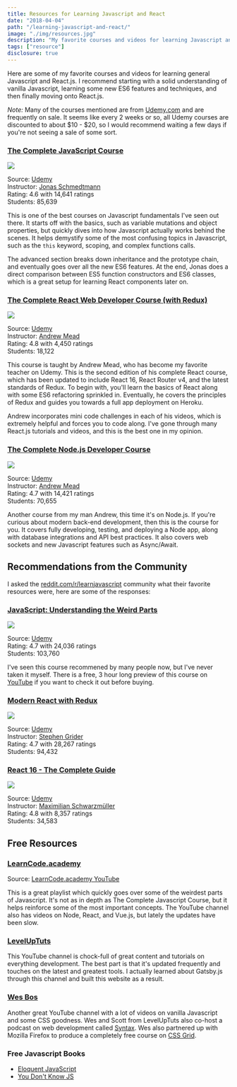 ```yaml
---
title: Resources for Learning Javascript and React
date: "2018-04-04"
path: "/learning-javascript-and-react/"
image: "./img/resources.jpg"
description: "My favorite courses and videos for learning Javascript and React.js. Start with vanilla Javascript, incorporate some new ES6 features, and then move onto React.js"
tags: ["resource"]
disclosure: true
---
```


Here are some of my favorite courses and videos for learning general Javascript and React.js. I recommend starting with a solid understanding of vanilla Javascript, learning some new ES6 features and techniques, and then finally moving onto React.js.

*Note:* Many of the courses mentioned are from [Udemy.com]((https://click.linksynergy.com/fs-bin/click?id=ML*i/1MCazE&offerid=358574.7&type=3&subid=0)) and are frequently on sale. It seems like every 2 weeks or so, all Udemy courses are discounted to about $10 - $20, so I would recommend waiting a few days if you're not seeing a sale of some sort.

<h3 class="mt-5 mb-3"><a href="https://click.linksynergy.com/link?id=ML*i/1MCazE&offerid=358574.851712&type=2&murl=https%3A%2F%2Fwww.udemy.com%2Fthe-complete-javascript-course%2F">The Complete JavaScript Course</a></h3>

<a href="https://click.linksynergy.com/link?id=ML*i/1MCazE&offerid=358574.851712&type=2&murl=https%3A%2F%2Fwww.udemy.com%2Fthe-complete-javascript-course%2F"><img class="img-fluid" src="https://udemy-images.udemy.com/course/480x270/851712_fc61_5.jpg"></a>

<p>Source: <a href="https://click.linksynergy.com/fs-bin/click?id=ML*i/1MCazE&offerid=358574.7&type=3&subid=0">Udemy</a><br />
Instructor: <a href="https://click.linksynergy.com/deeplink?id=ML*i/1MCazE&mid=39197&murl=https%3A%2F%2Fwww.udemy.com%2Fuser%2Fjonasschmedtmann%2F">Jonas Schmedtmann</a><br />
Rating: 4.6 with 14,641 ratings<br />
Students: 85,639</p>

This is one of the best courses on Javascript fundamentals I've seen out there. It starts off with the basics, such as variable mutations and object properties, but quickly dives into how Javascript actually works behind the scenes. It helps demystify some of the most confusing topics in Javascript, such as the `this` keyword, scoping, and complex functions calls.

The advanced section breaks down inheritance and the prototype chain, and eventually goes over all the new ES6 features. At the end, Jonas does a direct comparison between ES5 function constructors and ES6 classes, which is a great setup for learning React components later on.

<h3 class="mt-5 mb-3"><a href="https://click.linksynergy.com/link?id=ML*i/1MCazE&offerid=358574.1286908&type=2&murl=https%3A%2F%2Fwww.udemy.com%2Freact-2nd-edition%2F">The Complete React Web Developer Course (with Redux)</a></h3>

<a href="https://click.linksynergy.com/link?id=ML*i/1MCazE&offerid=358574.1286908&type=2&murl=https%3A%2F%2Fwww.udemy.com%2Freact-2nd-edition%2F"><img class="img-fluid" src="https://udemy-images.udemy.com/course/480x270/1286908_1773_4.jpg"></a>

<p>Source: <a href="https://click.linksynergy.com/fs-bin/click?id=ML*i/1MCazE&offerid=358574.7&type=3&subid=0">Udemy</a><br />
Instructor: <a href="https://click.linksynergy.com/deeplink?id=ML*i/1MCazE&mid=39197&murl=https%3A%2F%2Fwww.udemy.com%2Fuser%2Fandrewmead%2F">Andrew Mead</a><br />
Rating: 4.8 with 4,450 ratings<br />
Students: 18,122</p>

This course is taught by Andrew Mead, who has become my favorite teacher on Udemy. This is the second edition of his complete React course, which has been updated to include React 16, React Router v4, and the latest standards of Redux. To begin with, you'll learn the basics of React along with some ES6 refactoring sprinkled in. Eventually, he covers the principles of Redux and guides you towards a full app deployment on Heroku.

Andrew incorporates mini code challenges in each of his videos, which is extremely helpful and forces you to code along. I've gone through many React.js tutorials and videos, and this is the best one in my opinion.

<h3 class="mt-5 mb-3"><a href="https://click.linksynergy.com/link?id=ML*i/1MCazE&offerid=358574.922484&type=2&murl=https%3A%2F%2Fwww.udemy.com%2Fthe-complete-nodejs-developer-course-2%2F">The Complete Node.js Developer Course</a></h3>

<a href="https://click.linksynergy.com/link?id=ML*i/1MCazE&offerid=358574.922484&type=2&murl=https%3A%2F%2Fwww.udemy.com%2Fthe-complete-nodejs-developer-course-2%2F"><img class="img-fluid" src="https://udemy-images.udemy.com/course/480x270/922484_52a1_5.jpg"></a>

<p>Source: <a href="https://click.linksynergy.com/fs-bin/click?id=ML*i/1MCazE&offerid=358574.7&type=3&subid=0">Udemy</a><br />
Instructor: <a href="https://click.linksynergy.com/deeplink?id=ML*i/1MCazE&mid=39197&murl=https%3A%2F%2Fwww.udemy.com%2Fuser%2Fandrewmead%2F">Andrew Mead</a><br />
Rating: 4.7 with 14,421 ratings<br />
Students: 70,655</p>

Another course from my man Andrew, this time it's on Node.js. If you're curious about modern back-end development, then this is the course for you. It covers fully developing, testing, and deploying a Node app, along with database integrations and API best practices. It also covers web sockets and new Javascript features such as Async/Await.

<h2 class="mt-5">Recommendations from the Community</h2>

I asked the [reddit.com/r/learnjavascript](https://www.reddit.com/r/learnjavascript/comments/8a26sn/your_favorite_courses_for_learning_javascript_and/) community what their favorite resources were, here are some of the responses:

<h3 class="mt-5 mb-3"><a href="https://click.linksynergy.com/link?id=ML*i/1MCazE&offerid=358574.364426&type=2&murl=https%3A%2F%2Fwww.udemy.com%2Funderstand-javascript%2F"> JavaScript: Understanding the Weird Parts</a></h3>

<a href="https://click.linksynergy.com/link?id=ML*i/1MCazE&offerid=358574.364426&type=2&murl=https%3A%2F%2Fwww.udemy.com%2Funderstand-javascript%2F"><img class="img-fluid" src="https://udemy-images.udemy.com/course/480x270/364426_2991_5.jpg"></a>

<p>Source: <a href="https://click.linksynergy.com/fs-bin/click?id=ML*i/1MCazE&offerid=358574.7&type=3&subid=0">Udemy</a><br />
Rating: 4.7 with 24,036 ratings<br />
Students: 103,760</p>

<p>I've seen this course recommened by many people now, but I've never taken it myself. There is a free, 3 hour long preview of this course on <a href="https://www.youtube.com/watch?v=Bv_5Zv5c-Ts">YouTube</a> if you want to check it out before buying.</p>

<h3 class="mt-5 mb-3"><a href="https://click.linksynergy.com/link?id=ML*i/1MCazE&offerid=358574.705264&type=2&murl=https%3A%2F%2Fwww.udemy.com%2Freact-redux%2F">Modern React with Redux</a></h3>

<a href="https://click.linksynergy.com/link?id=ML*i/1MCazE&offerid=358574.705264&type=2&murl=https%3A%2F%2Fwww.udemy.com%2Freact-redux%2F"><img class="img-fluid" src="https://udemy-images.udemy.com/course/480x270/705264_caa9_3.jpg"></a>

<p>Source: <a href="https://click.linksynergy.com/fs-bin/click?id=ML*i/1MCazE&offerid=358574.7&type=3&subid=0">Udemy</a><br />
Instructor: <a href="https://click.linksynergy.com/deeplink?id=ML*i/1MCazE&mid=39197&murl=https%3A%2F%2Fwww.udemy.com%2Fuser%2Fsgslo%2F">Stephen Grider</a><br />
Rating: 4.7 with 28,267 ratings<br />
Students: 94,432</p>

<h3 class="mt-5 mb-3"><a href="https://click.linksynergy.com/link?id=ML*i/1MCazE&offerid=358574.1362070&type=2&murl=https%3A%2F%2Fwww.udemy.com%2Freact-the-complete-guide-incl-redux%2F">React 16 - The Complete Guide</a></h3>

<a href="https://click.linksynergy.com/link?id=ML*i/1MCazE&offerid=358574.1362070&type=2&murl=https%3A%2F%2Fwww.udemy.com%2Freact-the-complete-guide-incl-redux%2F"><img class="img-fluid" src="https://udemy-images.udemy.com/course/480x270/1362070_b9a1_2.jpg"></a>

<p>Source: <a href="https://click.linksynergy.com/fs-bin/click?id=ML*i/1MCazE&offerid=358574.7&type=3&subid=0">Udemy</a><br />
Instructor: <a href="https://click.linksynergy.com/deeplink?id=ML*i/1MCazE&mid=39197&murl=https%3A%2F%2Fwww.udemy.com%2Fuser%2Fmaximilian-schwarzmuller%2F">Maximilian Schwarzmüller</a><br />
Rating: 4.8 with 8,357 ratings<br />
Students: 34,583</p>

<h2 class="mt-5">Free Resources</h2>

<h3 class="mt-4 mb-2"><a href="https://www.youtube.com/watch?v=JEq7Ehw-qk8&list=PLoYCgNOIyGABI011EYc-avPOsk1YsMUe_">LearnCode.academy</a></h3>

Source: [LearnCode.academy YouTube](https://www.youtube.com/channel/UCVTlvUkGslCV_h-nSAId8Sw)

This is a great playlist which quickly goes over some of the weirdest parts of Javascript. It's not as in depth as The Complete Javascript Course, but it helps reinforce some of the most important concepts. The YouTube channel also has videos on Node, React, and Vue.js, but lately the updates have been slow.

<h3 class="mt-5 mb-2"><a href="https://www.youtube.com/channel/UCyU5wkjgQYGRB0hIHMwm2Sg">LevelUpTuts</a></h3>

This YouTube channel is chock-full of great content and tutorials on everything development. The best part is that it's updated frequently and touches on the latest and greatest tools. I actually learned about Gatsby.js through this channel and built this website as a result.

<h3 class="mt-5 mb-2"><a href="https://www.youtube.com/user/wesbos">Wes Bos</a></h3>

Another great YouTube channel with a lot of videos on vanilla Javascript and some CSS goodness. Wes and Scott from LevelUpTuts also co-host a podcast on web development called [Syntax](https://syntax.fm/). Wes also partnered up with Mozilla Firefox to produce a completely free course on [CSS Grid](https://cssgrid.io/).

<h3 class="mt-5 mb-2">Free Javascript Books</h3>

- [Eloquent JavaScript](http://eloquentjavascript.net/)
- [You Don't Know JS](https://github.com/getify/You-Dont-Know-JS)